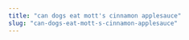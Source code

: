 ```yaml
---
title: "can dogs eat mott's cinnamon applesauce"
slug: "can-dogs-eat-mott-s-cinnamon-applesauce"
---
```


